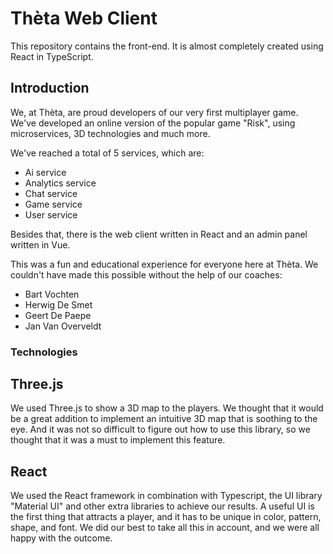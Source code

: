 # Thèta Web Client

This repository contains the front-end. It is almost completely created using React in TypeScript.

## Introduction

We, at Thèta, are proud developers of our very first multiplayer game. We've developed an online version of the popular game "Risk", using microservices, 3D technologies and much more.
 
We've reached a total of 5 services, which are:
- Ai service
- Analytics service
- Chat service
- Game service
- User service

Besides that, there is the web client written in React and an admin panel written in Vue.

This was a fun and educational experience for everyone here at Thèta. 
We couldn't have made this possible without the help of our coaches:
- Bart Vochten
- Herwig De Smet
- Geert De Paepe
- Jan Van Overveldt

### Technologies

## Three.js

We used Three.js to show a 3D map to the players. We thought that it would be a great addition to implement an intuitive 3D map that is soothing to the eye.
And it was not so difficult to figure out how to use this library, so we thought that it was a must to implement this feature.

## React

We used the React framework in combination with Typescript, the UI library "Material UI" and other extra libraries to achieve our results.
A useful UI is the first thing that attracts a player, and it has to be unique in color, pattern, shape, and font. We did our best to take all this in account, and we were all happy with the outcome.
